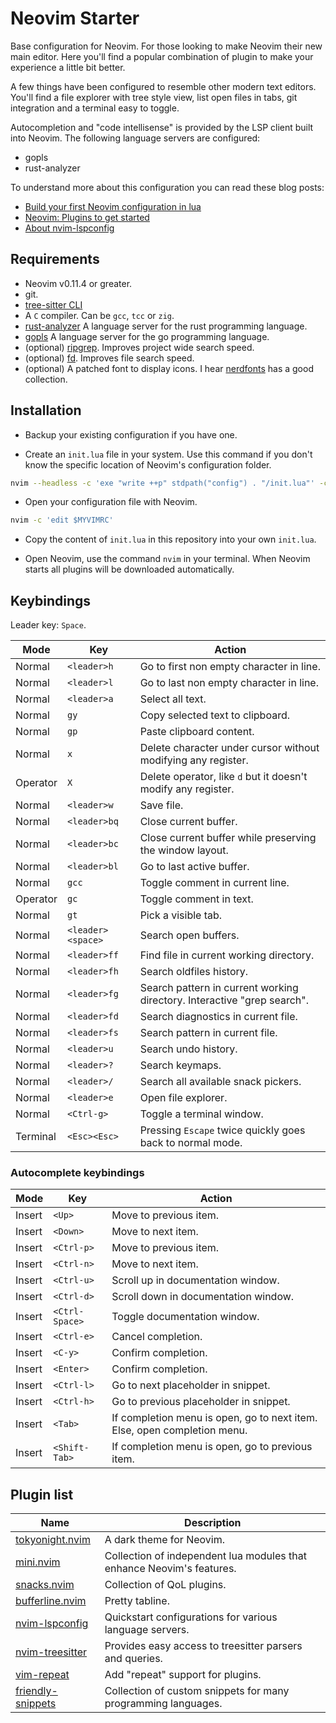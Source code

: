 # Neovim Starter

Base configuration for Neovim. For those looking to make Neovim their new main editor. Here you'll find a popular combination of plugin to make your experience a little bit better.

A few things have been configured to resemble other modern text editors. You'll find a file explorer with tree style view, list open files in tabs, git integration and a terminal easy to toggle.

Autocompletion and "code intellisense" is provided by the LSP client built into Neovim. The following language servers are configured:

* gopls
* rust-analyzer

To understand more about this configuration you can read these blog posts:

* [Build your first Neovim configuration in lua](https://vonheikemen.github.io/devlog/tools/build-your-first-lua-config-for-neovim/)
* [Neovim: Plugins to get started](https://vonheikemen.github.io/devlog/tools/neovim-plugins-to-get-started/)
* [About nvim-lspconfig](https://vonheikemen.github.io/learn-nvim/feature/lsp-setup.html#about-nvim-lspconfig)

## Requirements

* Neovim v0.11.4 or greater.
* git.
* [tree-sitter CLI](https://github.com/tree-sitter/tree-sitter)
* A `C` compiler. Can be `gcc`, `tcc` or `zig`.
* [rust-analyzer](https://rust-analyzer.github.io/) A language server for the rust programming language.
* [gopls](https://go.dev/gopls/) A language server for the go programming language.
* (optional) [ripgrep](https://github.com/BurntSushi/ripgrep). Improves project wide search speed.
* (optional) [fd](https://github.com/sharkdp/fd). Improves file search speed.
* (optional) A patched font to display icons. I hear [nerdfonts](https://www.nerdfonts.com/) has a good collection.

## Installation

* Backup your existing configuration if you have one.

* Create an `init.lua` file in your system. Use this command if you don't know the specific location of Neovim's configuration folder.

```sh
nvim --headless -c 'exe "write ++p" stdpath("config") . "/init.lua"' -c 'quit'
```

* Open your configuration file with Neovim.

```sh
nvim -c 'edit $MYVIMRC'
```

* Copy the content of `init.lua` in this repository into your own `init.lua`.

* Open Neovim, use the command `nvim` in your terminal. When Neovim starts all plugins will be downloaded automatically.

## Keybindings

Leader key: `Space`.

| Mode     | Key               | Action                                                                  |
| ---      | ---               | ---                                                                     |
| Normal   | `<leader>h`       | Go to first non empty character in line.                                |
| Normal   | `<leader>l`       | Go to last non empty character in line.                                 |
| Normal   | `<leader>a`       | Select all text.                                                        |
| Normal   | `gy`              | Copy selected text to clipboard.                                        |
| Normal   | `gp`              | Paste clipboard content.                                                |
| Normal   | `x`               | Delete character under cursor without modifying any register.           |
| Operator | `X`               | Delete operator, like `d` but it doesn't modify any register.           |
| Normal   | `<leader>w`       | Save file.                                                              |
| Normal   | `<leader>bq`      | Close current buffer.                                                   |
| Normal   | `<leader>bc`      | Close current buffer while preserving the window layout.                |
| Normal   | `<leader>bl`      | Go to last active buffer.                                               |
| Normal   | `gcc`             | Toggle comment in current line.                                         |
| Operator | `gc`              | Toggle comment in text.                                                 |
| Normal   | `gt`              | Pick a visible tab.                                                     |
| Normal   | `<leader><space>` | Search open buffers.                                                    |
| Normal   | `<leader>ff`      | Find file in current working directory.                                 |
| Normal   | `<leader>fh`      | Search oldfiles history.                                                |
| Normal   | `<leader>fg`      | Search pattern in current working directory. Interactive "grep search". |
| Normal   | `<leader>fd`      | Search diagnostics in current file.                                     |
| Normal   | `<leader>fs`      | Search pattern in current file.                                         |
| Normal   | `<leader>u`       | Search undo history.                                                    |
| Normal   | `<leader>?`       | Search keymaps.                                                         |
| Normal   | `<leader>/`       | Search all available snack pickers.                                     |
| Normal   | `<leader>e`       | Open file explorer.                                                     |
| Normal   | `<Ctrl-g>`        | Toggle a terminal window.                                               |
| Terminal | `<Esc><Esc>`      | Pressing `Escape` twice quickly goes back to normal mode.               |

### Autocomplete keybindings

| Mode   | Key            | Action                                                                   |
| ---    | ---            | ---                                                                      |
| Insert | `<Up>`         | Move to previous item.                                                   |
| Insert | `<Down>`       | Move to next item.                                                       |
| Insert | `<Ctrl-p>`     | Move to previous item.                                                   |
| Insert | `<Ctrl-n>`     | Move to next item.                                                       |
| Insert | `<Ctrl-u>`     | Scroll up in documentation window.                                       |
| Insert | `<Ctrl-d>`     | Scroll down in documentation window.                                     |
| Insert | `<Ctrl-Space>` | Toggle documentation window.                                             |
| Insert | `<Ctrl-e>`     | Cancel completion.                                                       |
| Insert | `<C-y>`        | Confirm completion.                                                      |
| Insert | `<Enter>`      | Confirm completion.                                                      |
| Insert | `<Ctrl-l>`     | Go to next placeholder in snippet.                                       |
| Insert | `<Ctrl-h>`     | Go to previous placeholder in snippet.                                   |
| Insert | `<Tab>`        | If completion menu is open, go to next item. Else, open completion menu. |
| Insert | `<Shift-Tab>`  | If completion menu is open, go to previous item.                         |

## Plugin list

| Name                                                                  | Description                                                           |
| ---                                                                   | ---                                                                   |
| [tokyonight.nvim](https://github.com/folke/tokyonight.nvim)           | A dark theme for Neovim.                                              |
| [mini.nvim](https://github.com/nvim-mini/mini.nvim)                   | Collection of independent lua modules that enhance Neovim's features. |
| [snacks.nvim](https://github.com/folke/snacks.nvim)                   | Collection of QoL plugins.                                            |
| [bufferline.nvim](https://github.com/akinsho/bufferline.nvim)         | Pretty tabline.                                                       |
| [nvim-lspconfig](https://github.com/neovim/nvim-lspconfig)            | Quickstart configurations for various language servers.               |
| [nvim-treesitter](https://github.com/nvim-treesitter/nvim-treesitter) | Provides easy access to treesitter parsers and queries.               |
| [vim-repeat](https://github.com/tpope/vim-repeat)                     | Add "repeat" support for plugins.                                     |
| [friendly-snippets](https://github.com/rafamadriz/friendly-snippets)  | Collection of custom snippets for many programming languages.         |

